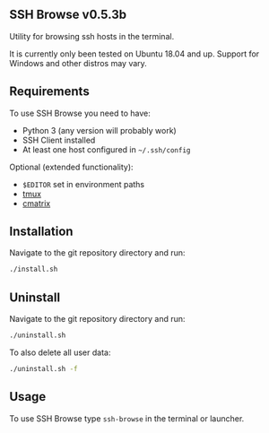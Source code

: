 ## SSH Browse v0.5.3b
Utility for browsing ssh hosts in the terminal.

It is currently only been tested on Ubuntu 18.04 and up.
Support for Windows and other distros may vary.

## Requirements
To use SSH Browse you need to have:
- Python 3 (any version will probably work)
- SSH Client installed
- At least one host configured in `~/.ssh/config`

Optional (extended functionality):
- `$EDITOR` set in environment paths
- [tmux](https://github.com/tmux/tmux)
- [cmatrix](https://github.com/abishekvashok/cmatrix)


## Installation
Navigate to the git repository directory and run:
```bash
./install.sh
```
## Uninstall
Navigate to the git repository directory and run:
```bash
./uninstall.sh
```
To also delete all user data:
```bash
./uninstall.sh -f
```

## Usage
To use SSH Browse type `ssh-browse` in the terminal or launcher.
